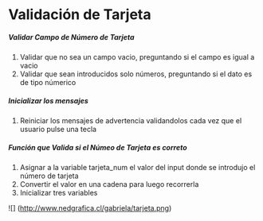 
<h1>Validación de Tarjeta</h1>

<h5>Validar Campo de Número de Tarjeta</h5>

<ol>
    <li>Validar que no sea un campo vacio, preguntando si el campo es igual a vacio </li>
    <li>Validar que sean introducidos solo números, preguntando si el dato es de tipo númerico</li>
</ol>

<h5>Inicializar los mensajes</h5>

<ol>
    <li>Reiniciar los mensajes de advertencia validandolos cada vez que el usuario pulse una tecla</li>
</ol>

<h5>Función que Valida si el Númeo de Tarjeta es correto</h5>
<ol>
    <li>Asignar a la variable tarjeta_num el valor del input donde se introdujo el número de tarjeta </li>
    <li>Convertir el valor en una cadena para luego recorrerla</li>
    <li>Inicializar tres variables </li>
</ol>





![] (http://www.nedgrafica.cl/gabriela/tarjeta.png)









